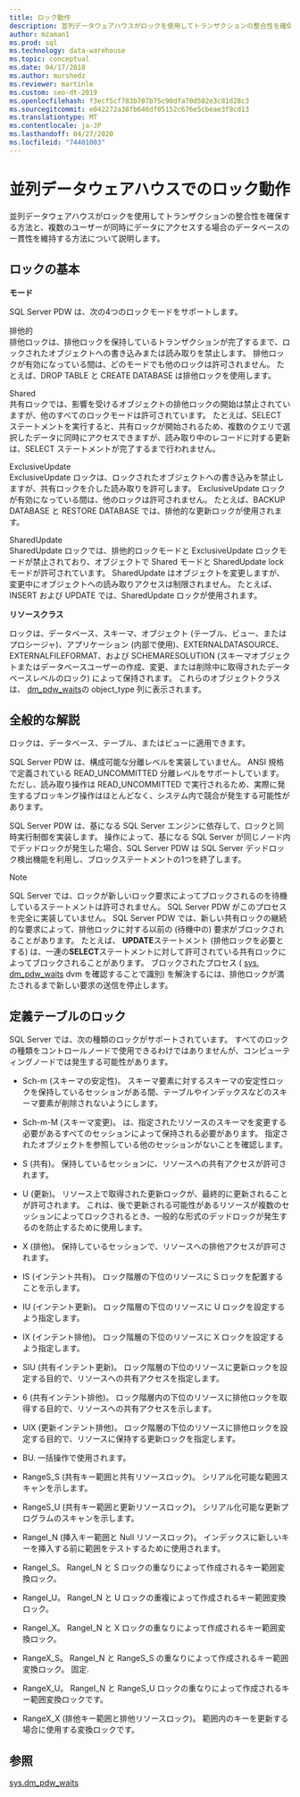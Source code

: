 ```yaml
---
title: ロック動作
description: 並列データウェアハウスがロックを使用してトランザクションの整合性を確保する方法と、複数のユーザーが同時にデータにアクセスする場合のデータベースの一貫性を維持する方法について説明します。
author: mzaman1
ms.prod: sql
ms.technology: data-warehouse
ms.topic: conceptual
ms.date: 04/17/2018
ms.author: murshedz
ms.reviewer: martinle
ms.custom: seo-dt-2019
ms.openlocfilehash: f3ecf5cf783b707b75c90dfa70d502e3c81d28c3
ms.sourcegitcommit: e042272a38fb646df05152c676e5cbeae3f9cd13
ms.translationtype: MT
ms.contentlocale: ja-JP
ms.lasthandoff: 04/27/2020
ms.locfileid: "74401003"
---
```

# <a name="locking-behavior-in-parallel-data-warehouse"></a>並列データウェアハウスでのロック動作
並列データウェアハウスがロックを使用してトランザクションの整合性を確保する方法と、複数のユーザーが同時にデータにアクセスする場合のデータベースの一貫性を維持する方法について説明します。  
  
## <a name="locking-basics"></a><a name="Basics"></a>ロックの基本  
**モード**  
  
SQL Server PDW は、次の4つのロックモードをサポートします。  
  
排他的  
排他ロックは、排他ロックを保持しているトランザクションが完了するまで、ロックされたオブジェクトへの書き込みまたは読み取りを禁止します。 排他ロックが有効になっている間は、どのモードでも他のロックは許可されません。 たとえば、DROP TABLE と CREATE DATABASE は排他ロックを使用します。  
  
Shared  
共有ロックでは、影響を受けるオブジェクトの排他ロックの開始は禁止されていますが、他のすべてのロックモードは許可されています。 たとえば、SELECT ステートメントを実行すると、共有ロックが開始されるため、複数のクエリで選択したデータに同時にアクセスできますが、読み取り中のレコードに対する更新は、SELECT ステートメントが完了するまで行われません。  
  
ExclusiveUpdate  
ExclusiveUpdate ロックは、ロックされたオブジェクトへの書き込みを禁止しますが、共有ロックを介した読み取りを許可します。 ExclusiveUpdate ロックが有効になっている間は、他のロックは許可されません。 たとえば、BACKUP DATABASE と RESTORE DATABASE では、排他的な更新ロックが使用されます。  
  
SharedUpdate  
SharedUpdate ロックでは、排他的ロックモードと ExclusiveUpdate ロックモードが禁止されており、オブジェクトで Shared モードと SharedUpdate lock モードが許可されています。 SharedUpdate はオブジェクトを変更しますが、変更中にオブジェクトへの読み取りアクセスは制限されません。 たとえば、INSERT および UPDATE では、SharedUpdate ロックが使用されます。  
  
**リソースクラス**  
  
ロックは、データベース、スキーマ、オブジェクト (テーブル、ビュー、またはプロシージャ)、アプリケーション (内部で使用)、EXTERNALDATASOURCE、EXTERNALFILEFORMAT、および SCHEMARESOLUTION (スキーマオブジェクトまたはデータベースユーザーの作成、変更、または削除中に取得されたデータベースレベルのロック) によって保持されます。 これらのオブジェクトクラスは、 [dm_pdw_waits](../relational-databases/system-dynamic-management-views/sys-dm-pdw-waits-transact-sql.md)の object_type 列に表示されます。  
  
## <a name="general-remarks"></a><a name="Remarks"></a>全般的な解説  
ロックは、データベース、テーブル、またはビューに適用できます。  
  
SQL Server PDW は、構成可能な分離レベルを実装していません。 ANSI 規格で定義されている READ_UNCOMMITTED 分離レベルをサポートしています。 ただし、読み取り操作は READ_UNCOMMITTED で実行されるため、実際に発生するブロッキング操作はほとんどなく、システム内で競合が発生する可能性があります。  
  
SQL Server PDW は、基になる SQL Server エンジンに依存して、ロックと同時実行制御を実装します。 操作によって、基になる SQL Server が同じノード内でデッドロックが発生した場合、SQL Server PDW は SQL Server デッドロック検出機能を利用し、ブロックステートメントの1つを終了します。  
  
> [!NOTE]  
> SQL Server では、ロックが新しいロック要求によってブロックされるのを待機しているステートメントは許可されません。 SQL Server PDW がこのプロセスを完全に実装していません。 SQL Server PDW では、新しい共有ロックの継続的な要求によって、排他ロックに対する以前の (待機中の) 要求がブロックされることがあります。 たとえば、 **UPDATE**ステートメント (排他ロックを必要とする) は、一連の**SELECT**ステートメントに対して許可されている共有ロックによってブロックされることがあります。 ブロックされたプロセス ( [sys. dm_pdw_waits](../relational-databases/system-dynamic-management-views/sys-dm-pdw-waits-transact-sql.md) dvm を確認することで識別) を解決するには、排他ロックが満たされるまで新しい要求の送信を停止します。  
  
## <a name="lock-definition-table"></a>定義テーブルのロック  
SQL Server では、次の種類のロックがサポートされています。 すべてのロックの種類をコントロールノードで使用できるわけではありませんが、コンピューティングノードでは発生する可能性があります。  
  
-   Sch-m (スキーマの安定性)。 スキーマ要素に対するスキーマの安定性ロックを保持しているセッションがある間、テーブルやインデックスなどのスキーマ要素が削除されないようにします。  
  
-   Sch-m-M (スキーマ変更)。 は、指定されたリソースのスキーマを変更する必要があるすべてのセッションによって保持される必要があります。 指定されたオブジェクトを参照している他のセッションがないことを確認します。  
  
-   S (共有)。 保持しているセッションに、リソースへの共有アクセスが許可されます。  
  
-   U (更新)。 リソース上で取得された更新ロックが、最終的に更新されることが許可されます。 これは、後で更新される可能性があるリソースが複数のセッションによってロックされるとき、一般的な形式のデッドロックが発生するのを防止するために使用します。  
  
-   X (排他)。 保持しているセッションで、リソースへの排他アクセスが許可されます。  
  
-   IS (インテント共有)。 ロック階層の下位のリソースに S ロックを配置することを示します。  
  
-   IU (インテント更新)。 ロック階層の下位のリソースに U ロックを設定するよう指定します。  
  
-   IX (インテント排他)。 ロック階層の下位のリソースに X ロックを設定するよう指定します。  
  
-   SIU (共有インテント更新)。 ロック階層の下位のリソースに更新ロックを設定する目的で、リソースへの共有アクセスを指定します。  
  
-   6 (共有インテント排他)。 ロック階層内の下位のリソースに排他ロックを取得する目的で、リソースへの共有アクセスを示します。  
  
-   UIX (更新インテント排他)。 ロック階層の下位のリソースに排他ロックを設定する目的で、リソースに保持する更新ロックを指定します。  
  
-   BU. 一括操作で使用されます。  
  
-   RangeS_S (共有キー範囲と共有リソースロック)。 シリアル化可能な範囲スキャンを示します。  
  
-   RangeS_U (共有キー範囲と更新リソースロック)。 シリアル化可能な更新プログラムのスキャンを示します。  
  
-   RangeI_N (挿入キー範囲と Null リソースロック)。 インデックスに新しいキーを挿入する前に範囲をテストするために使用されます。  
  
-   RangeI_S。 RangeI_N と S ロックの重なりによって作成されるキー範囲変換ロック。  
  
-   RangeI_U。 RangeI_N と U ロックの重複によって作成されるキー範囲変換ロック。  
  
-   RangeI_X。 RangeI_N と X ロックの重なりによって作成されるキー範囲変換ロック。  
  
-   RangeX_S。 RangeI_N と RangeS_S の重なりによって作成されるキー範囲変換ロック。 固定.  
  
-   RangeX_U。 RangeI_N と RangeS_U ロックの重なりによって作成されるキー範囲変換ロックです。  
  
-   RangeX_X (排他キー範囲と排他リソースロック)。 範囲内のキーを更新する場合に使用する変換ロックです。  
  
## <a name="see-also"></a>参照  
<!-- MISSING LINKS 
[Common Metadata Query Examples &#40;SQL Server PDW&#41;](../sqlpdw/common-metadata-query-examples-sql-server-pdw.md)  
-->
[sys.dm_pdw_waits](../relational-databases/system-dynamic-management-views/sys-dm-pdw-waits-transact-sql.md)  
  
